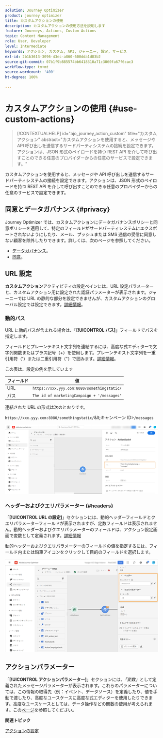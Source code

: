 ```yaml
---
solution: Journey Optimizer
product: journey optimizer
title: カスタムアクションの使用
description: カスタムアクションの使用方法を説明します
feature: Journeys, Actions, Custom Actions
topic: Content Management
role: User, Developer
level: Intermediate
keywords: アクション, カスタム, API, ジャーニー, 設定, サービス
exl-id: 2b1b3613-3096-43ec-a860-600dda1d83b2
source-git-commit: 07b1f9b885574bb6418310a71c3060fa67f6cac3
workflow-type: tm+mt
source-wordcount: '400'
ht-degree: 100%

---
```


# カスタムアクションの使用 {#use-custom-actions}

>[!CONTEXTUALHELP]
>id="ajo_journey_action_custom"
>title="カスタムアクション"
>abstract="カスタムアクションを使用すると、メッセージや API 呼び出しを送信するサードパーティシステムの接続を設定できます。アクションは、JSON 形式のペイロードを持つ REST API を介して呼び出すことのできる任意のプロバイダーからの任意のサービスで設定できます。"

カスタムアクションを使用すると、メッセージや API 呼び出しを送信するサードパーティシステムの接続を設定できます。アクションは、JSON 形式のペイロードを持つ REST API を介して呼び出すことのできる任意のプロバイダーからの任意のサービスで設定できます。

## 同意とデータガバナンス {#privacy}

Journey Optimizer では、カスタムアクションにデータガバナンスポリシーと同意ポリシーを適用して、特定のフィールドがサードパーティシステムにエクスポートされないようにしたり、メール、プッシュまたは SMS 通信の受信に同意しない顧客を除外したりできます。詳しくは、次のページを参照してください。

* [データガバナンス](../action/action-privacy.md)。
* [同意](../action/consent.md)。

## URL 設定

**カスタムアクション**&#x200B;アクティビティの設定ペインには、URL 設定パラメーターと、カスタムアクション用に設定された認証パラメーターが表示されます。ジャーニーでは URL の静的な部分を設定できませんが、カスタムアクションのグローバル設定では設定できます。[詳細情報](../action/about-custom-action-configuration.md)。

### 動的パス

URL に動的パスが含まれる場合は、「**[!UICONTROL パス]**」フィールドでパスを指定します。

フィールドとプレーンテキスト文字列を連結するには、高度な式エディターで文字列関数またはプラス記号（+）を使用します。プレーンテキスト文字列を一重引用符（&#39;）または二重引用符（&quot;）で囲みます。[詳細情報](expression/expressionadvanced.md)。

この表は、設定の例を示しています

| フィールド | 値 |
| --- | --- |
| URL | `https://xxx.yyy.com:8080/somethingstatic/` |
| パス | `The id of marketingCampaign + '/messages'` |

連結された URL の形式は次のとおりです。

`https://xxx.yyy.com:8080/somethingstatic/`\&lt;キャンペーン ID\>`/messages`

![](assets/journey-custom-action-url.png)

### ヘッダーおよびクエリパラメーター {#headers}

「**[!UICONTROL URL の設定]**」セクションには、動的ヘッダーフィールドとクエリパラメーターフィールドが表示されますが、定数フィールドは表示されません。動的ヘッダーおよびクエリパラメーターのフィールドは、アクション設定画面で変数として定義されます。[詳細情報](../action/about-custom-action-configuration.md#url-configuration)

動的ヘッダーおよびクエリパラメーターのフィールドの値を指定するには、フィールド内または鉛筆アイコンをクリックして目的のフィールドを選択します。

![](assets/journey-dynamicheaderfield.png)

## アクションパラメーター

「**[!UICONTROL アクションパラメーター]**」セクションには、_「変数」_&#x200B;として定義されたメッセージパラメーターが表示されます。これらのパラメーターについては、この情報の取得先（例：イベント、データソース）を定義したり、値を手動で渡したり、高度なユースケースに高度な式エディターを使用したりできます。高度なユースケースとしては、データ操作などの関数の使用が考えられます。この[ページ](expression/expressionadvanced.md)を参照してください。

**関連トピック**

[アクションの設定](../action/about-custom-action-configuration.md)
